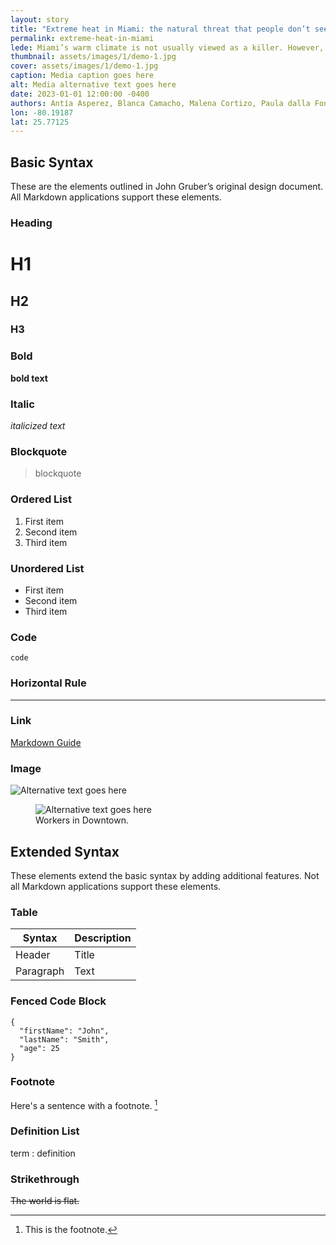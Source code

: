 ```yaml
---
layout: story
title: "Extreme heat in Miami: the natural threat that people don’t see"
permalink: extreme-heat-in-miami
lede: Miami’s warm climate is not usually viewed as a killer. However, it does have motives, and number one victims.
thumbnail: assets/images/1/demo-1.jpg
cover: assets/images/1/demo-1.jpg
caption: Media caption goes here
alt: Media alternative text goes here
date: 2023-01-01 12:00:00 -0400
authors: Antía Asperez, Blanca Camacho, Malena Cortizo, Paula dalla Fontana and Javier Estévez
lon: -80.19187
lat: 25.77125
---
```


## Basic Syntax

These are the elements outlined in John Gruber’s original design document. All Markdown applications support these elements.

### Heading

# H1

## H2

### H3

### Bold

**bold text**

### Italic

_italicized text_

### Blockquote

> blockquote

### Ordered List

1. First item
2. Second item
3. Third item

### Unordered List

- First item
- Second item
- Third item

### Code

`code`

### Horizontal Rule

---

### Link

[Markdown Guide](https://www.markdownguide.org)

### Image

![Alternative text goes here](assets/images/1/Habana5.jpg)

<figure>
  <img src="assets/images/1/Habana5.jpg" alt="Alternative text goes here">
  <figcaption>Workers in Downtown.</figcaption>
</figure>


## Extended Syntax

These elements extend the basic syntax by adding additional features. Not all Markdown applications support these elements.

### Table

| Syntax    | Description |
| --------- | ----------- |
| Header    | Title       |
| Paragraph | Text        |

### Fenced Code Block

```
{
  "firstName": "John",
  "lastName": "Smith",
  "age": 25
}
```

### Footnote

Here's a sentence with a footnote. [^1]

[^1]: This is the footnote.

### Definition List

term
: definition

### Strikethrough

~~The world is flat.~~
